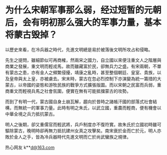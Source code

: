 # 为什么宋朝军事那么弱，经过短暂的元朝后，会有明初那么强大的军事力量，基本将蒙古毁掉？

以歷史來看，在冷兵器之時代，先進文明總是易於被落後文明所攻占和侵略。

先生之提問，雖細節似可再商榷，然兩宋之國力，自立國以來便注重文人之階層與商業之發展，重文明而輕戎馬，故而雖藏富於民，卻無兵力之盛。有宋兩朝，不單有蒙古之患，亦有金人之頻繁侵擾，靖康之亂時，甚至整個朝廷、皇室、貴族，以及皇帝與太上皇，亦被虜去。宋末時，蒙古在忽必烈控制下亦演變為統一籌措的大蒙古，以帝國的姿態和游牧民族的戰爭方式擴張版圖。而以宋朝之民富而兵弱，重商重文而輕視兵馬之社會氛圍，便實在無有可能抵擋蒙古的攻勢。

而到了有明一代，蒙古國自身土崩瓦解，趨向於昔時之諸帳汗國的部落式社會結構，而無統一的軍事力量。此時有明之朱氏，以武立國，重農而輕商，便有機會以中華全境之兵力抵抗蒙古。

明人之後期，卻又重儒官而輕武將，兵戶制度亦不復符實。故朱氏於立國初時雖可驅除蒙古，晚明時卻再無力抵抗建州女真之攻擊矣。南宋衰於金而亡於元，明人亦敗於金人之手，皆為冷兵器時代先進文明而亡於尚武蠻族之規律。

热心网友 k**d@163.com